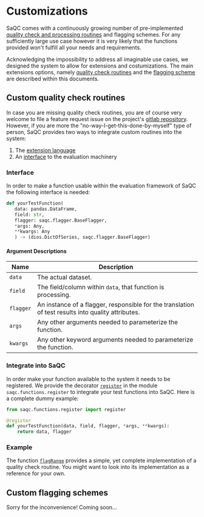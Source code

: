 # Customizations
SaQC comes with a continuously growing number of pre-implemented
[quality check and processing routines](docs/FunctionIndex.md) and 
flagging schemes. 
For any sufficiently large use case however it is very likely that the 
functions provided won't fulfill all your needs and requirements.

Acknowledging the impossibility to address all imaginable use cases, we 
designed the system to allow for extensions and costumizations. The main extensions options, namely 
[quality check routines](#custom-quality-check-routines)
and the [flagging scheme](#custom-flagging-schemes)
are described within this documents.

## Custom quality check routines
In case you are missing quality check routines, you are of course very
welcome to file a feature request issue on the project's
[gitlab repository](https://git.ufz.de/rdm-software/saqc). However, if 
you are more the "no-way-I-get-this-done-by-myself" type of person,
SaQC provides two ways to integrate custom routines into the system:
1. The [extension language](docs/GenericFunctions.md)
2. An [interface](#interface) to the evaluation machinery

### Interface
In order to make a function usable within the evaluation framework of SaQC the following interface is needed:

```python
def yourTestFunction(
   data: pandas.DataFrame,
   field: str,
   flagger: saqc.flagger.BaseFlagger,
   *args: Any,
   **kwargs: Any
   ) -> (dios.DictOfSeries, saqc.flagger.BaseFlagger)
```

#### Argument Descriptions

| Name      | Description                                                                                      |
|-----------|--------------------------------------------------------------------------------------------------|
| `data`    | The actual dataset.                                                                               |
| `field`   | The field/column within `data`, that function is processing.                              |
| `flagger` | An instance of a flagger, responsible for the translation of test results into quality attributes. |
| `args`    | Any other arguments needed to parameterize the function.                                          |
| `kwargs`  | Any other keyword arguments needed to parameterize the function.                                  |

### Integrate into SaQC
In order make your function available to the system it needs to be registered. We provide the decorator 
[`register`](saqc/functions/register.py) in the module `saqc.functions.register` to integrate your 
test functions into SaQC. Here is a complete dummy example:

```python
from saqc.functions.register import register

@register
def yourTestFunction(data, field, flagger, *args, **kwargs):
    return data, flagger
```

### Example
The function [`flagRange`](saqc/funcs/functions.py) provides a simple, yet complete implementation of 
a quality check routine. You might want to look into its implementation as a reference for your own.


## Custom flagging schemes
Sorry for the inconvenience! Coming soon...
